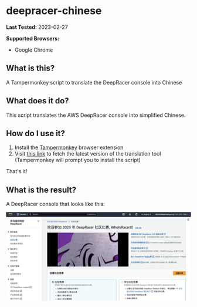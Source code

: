 # deepracer-chinese

**Last Tested:** 2023-02-27

**Supported Browsers:**
- Google Chrome

## What is this? 

A Tampermonkey script to translate the DeepRacer console into Chinese

## What does it do?

This script translates the AWS DeepRacer console into simplified Chinese. 

## How do I use it? 

1. Install the [Tampermonkey](https://www.tampermonkey.net/) browser extension
2. Visit [this link](https://jeremypedersen.com/resources/tampermonkey/SimplifiedChineseDeepRacer.user.js) to fetch the latest version of the translation tool (Tampermonkey will prompt you to install the script)

That's it! 

## What is the result? 

A DeepRacer console that looks like this:

![Translated Console](images/dr_simplified_chinese.png)
